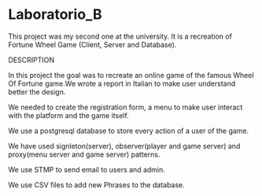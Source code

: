 # Laboratorio_B
This project was my second one at the university. It is a recreation of Fortune Wheel Game (Client, Server and Database).


DESCRIPTION

In this project the goal was to recreate an online game of the famous Wheel Of Fortune game.We wrote a report in Italian to 
make user understand better the design.

We needed to create the registration form, a menu to make user interact with the platform and the game itself.

We use a postgresql database to store every action of a user of the game.

We have used signleton(server), observer(player and game server) and proxy(menu server and game server) patterns.

We use STMP to send email to users and admin.

We use CSV files to add new Phrases to the database.
